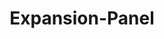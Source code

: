 ---
layout: pattern-lyne.njk
tags: lyne_components_en
key: expansion-panel-lyne_en    
title: Expansion-Panel
parent: lyne_components_en
order: 240
patternId: sbbExpansionPanel
---